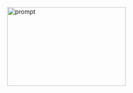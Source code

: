 <img width="275" height="183" alt="prompt" src="https://github.com/user-attachments/assets/e9c1079e-7aea-46f9-9e34-c59de56c0806" />
